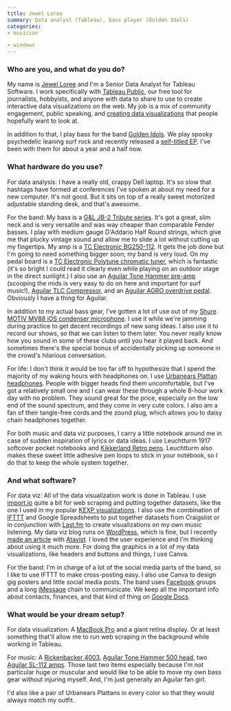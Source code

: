 ```yaml
---
title: Jewel Loree
summary: Data analyst (Tableau), bass player (Golden Idols)
categories:
- musician

- windows
---
```


### Who are you, and what do you do?

My name is [Jewel Loree](http://www.jewelloree.com/about/ "Jewel's about page.") and I'm a Senior Data Analyst for Tableau Software. I work specifically with [Tableau Public][public], our free tool for journalists, hobbyists, and anyone with data to share to use to create interactive data visualizations on the web. My job is a mix of community engagement, public speaking, and [creating data visualizations](https://public.tableau.com/profile/jewel.loree#!/ "Jewel's visualisations in Tableau Public.") that people hopefully want to look at.

In addition to that, I play bass for the band [Golden Idols](http://www.goldenidols.net/ "Jewel's band's website."). We play spooky psychedelic leaning surf rock and recently released a [self-titled EP](https://itunes.apple.com/us/album/golden-idols-ep/id1015699420 "The self-titled EP by Golden Idols, on iTunes."). I've been with them for about a year and a half now.

### What hardware do you use?

For data analysis: I have a really old, crappy Dell laptop. It's so slow that hashtags have formed at conferences I've spoken at about my need for a new computer. It's not good. But it sits on top of a really sweet motorized adjustable standing desk, and that's awesome.

For the band: My bass is a [G&L JB-2 Tribute series][tribute-jb-2]. It's got a great, slim neck and is very versatile and was way cheaper than comparable Fender basses. I play with medium gauge D'Addario Half Round strings, which give me that plucky vintage sound and allow me to slide a lot without cutting up my fingertips. My amp is a [TC Electronic BG250-112][bg250-112]. It gets the job done but I'm going to need something bigger soon; my band is very loud. On my pedal board is a [TC Electronic Polytune chromatic tuner][polytune-2], which is fantastic (it's so bright I could read it clearly even while playing on an outdoor stage in the direct sunlight.) I also use an [Aguilar Tone Hammer pre-amp][tone-hammer] (scooping the mids is very easy to do on here and important for surf music!), [Aguilar TLC Compressor][tlc-compressor], and an [Aguilar AGRO overdrive pedal][agro]. Obviously I have a thing for Aguilar.

In addition to my actual bass gear, I've gotten a lot of use out of my [Shure MOTIV MV88 iOS condenser microphone][mv88]. I use it while we're jamming during practice to get decent recordings of new song ideas. I also use it to record our shows, so that we can listen to them later. You never really know how you sound in some of these clubs until you hear it played back. And sometimes there's the special bonus of accidentally picking up someone in the crowd's hilarious conversation.

For life: I don't think it would be too far off to hypothesize that I spend the majority of my waking hours with headphones on. I use [Urbanears Plattan headphones][plattan]. People with bigger heads find them uncomfortable, but I've got a relatively small one and I can wear these through a whole 8-hour work day with no problem. They sound great for the price, especially on the low end of the sound spectrum, and they come in very cute colors. I also am a fan of their tangle-free cords and the zound plug, which allows you to daisy chain headphones together.

For both music and data viz purposes, I carry a little notebook around me in case of sudden inspiration of lyrics or data ideas. I use Leuchtturm 1917 softcover pocket notebooks and [Kikkerland Retro pens][retro-pen]. Leuchtturm also makes these sweet little adhesive pen loops to stick in your notebook, so I do that to keep the whole system together.

### And what software?

For data viz: All of the data visualization work is done in Tableau. I use [import.io][] quite a bit for web scraping and putting together datasets, like the one I used in my popular [KEXP visualizations](http://www.jewelloree.com/2015/01/15/pop-viz-what-music-matters-most-to-kexp-revisited/ "Jewel's post about her KEXP visualisations."). I also use the combination of [IFTTT][] and Google Spreadsheets to put together datasets from Craigslist or in conjunction with [Last.fm][] to create visualizations on my own music listening. My data viz blog runs on [WordPress][], which is fine, but I recently [made an article](https://jewelloree.atavist.com/data-atsume "Jewel's article about Neko Atsume.") with [Atavist][]. I loved the user experience and I'm thinking about using it much more. For doing the graphics in a lot of my data visualizations, like headers and buttons and things, I use Canva.

For the band: I'm in charge of a lot of the social media parts of the band, so I like to use IFTTT to make cross-posting easy. I also use Canva to design gig posters and little social media posts. The band uses [Facebook][] groups and a long [iMessage][] chain to communicate. We keep all the important info about contacts, finances, and that kind of thing on [Google Docs][google-docs].

### What would be your dream setup?

For data visualization: A [MacBook Pro][macbook-pro] and a giant retina display. Or at least something that'll allow me to run web scraping in the background while working in Tableau.  

For music: A [Rickenbacker 4003][4003], [Aguilar Tone Hammer 500 head][tone-hammer-500], two [Aguilar SL-112 amps][sl-112]. Those last two items especially because I'm not particular huge or muscular and would like to be able to move my own bass gear without injuring myself. And, I'm just generally an Aguilar fan girl.

I'd also like a pair of Urbanears Plattans in every color so that they would always match my outfit.

[4003]: http://www.rickenbacker.com/model.asp?model=4003 "An electric bass."
[agro]: http://www.aguilaramp.com/products_agro.htm "A bass overdrive pedal."
[bg250-112]: http://www.tcelectronic.com/bg250-112/ "A guitar amp."
[macbook-pro]: https://www.apple.com/macbook-pro/ "A laptop."
[mv88]: http://www.shure.com/americas/products/microphones/motiv/mv88-ios-digital-stereo-condenser-microphone "A stereo condenser microphone for iOS devices."
[plattan]: http://www.urbanears.com/headphones/plattan/plattan-black/ "Colourful over-the-ear headphones."
[polytune-2]: http://www.tcelectronic.com/polytune-2/ "A guitar tuner."
[retro-pen]: http://www.kikkerland.com/products/retro-pens-5-per-set/ "A pen styled like it's from the 1960's."
[sl-112]: http://www.aguilaramp.com/products_cabinets_SL112.htm "A lightweight bass amp."
[tlc-compressor]: http://www.aguilaramp.com/products_tlc_compressor.htm "A compressor pedal."
[tone-hammer-500]: http://www.aguilaramp.com/products_amplifiers_TH500.htm "A bass head."
[tone-hammer]: http://www.aguilaramp.com/products_preamps_tonehammer.htm "A preamp."
[tribute-jb-2]: http://www.glguitars.com/instruments/TributeSeries/basses/JB-2_new/index.asp "An electric bass guitar."
[atavist]: https://atavist.com/ "A web publishing system."
[facebook]: https://www.facebook.com/ "A social networking site."
[google-docs]: https://en.wikipedia.org/wiki/Google_Docs "A web-based office suite."
[ifttt]: https://ifttt.com/ "A web service for applying rules to items, not unlike how you might filter your email."
[imessage]: https://en.wikipedia.org/wiki/iMessage "A messaging platform."
[import.io]: https://www.import.io/ "A service for scraping data from websites."
[last.fm]: https://www.last.fm/ "An online radio/tool for tracking your listening habits."
[public]: https://public.tableau.com/s/ "Visualisation software."
[wordpress]: https://wordpress.com/ "Weblog publishing software."
